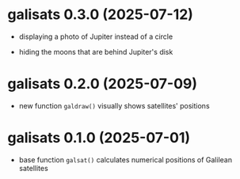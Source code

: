 # galisats 0.3.0 (2025-07-12)

-   displaying a photo of Jupiter instead of a circle

-   hiding the moons that are behind Jupiter's disk

# galisats 0.2.0 (2025-07-09)

-   new function `galdraw()` visually shows satellites' positions

# galisats 0.1.0 (2025-07-01)

-   base function `galsat()` calculates numerical positions of Galilean satellites
